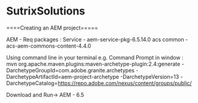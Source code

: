 # SutrixSolutions

====Creating an AEM project=====

AEM - Req packages :
Service - aem-service-pkg-6.5.14.0
acs common - acs-aem-commons-content-4.4.0


Using command line in your terminal e.g. Command Prompt in window :
mvn org.apache.maven.plugins:maven-archetype-plugin:2.4:generate
-DarchetypeGroupId=com.adobe.granite.archetypes
-DarchetypeArtifactId=aem-project-archetype
-DarchetypeVersion=13
-DarchetypeCatalog=https://repo.adobe.com/nexus/content/groups/public/

Download and Run-> AEM - 6.5 

